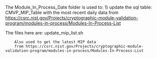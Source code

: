 The Module_In_Process_Date folder is used to:
	1) update the sql table: CMVP_MIP_Table  with the most recent daily data 
	   from  https://csrc.nist.gov/Projects/cryptographic-module-validation-program/modules-in-process/Modules-In-Process-List





The files here are:
	update_mip_list.sh  		
		
		Also used to get the latest MIP data 
		from https://csrc.nist.gov/Projects/cryptographic-module-validation-program/modules-in-process/Modules-In-Process-List 
		
		
